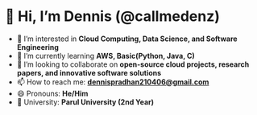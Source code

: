 # 👋 Hi, I’m Dennis (@callmedenz)

- 👀 I’m interested in **Cloud Computing, Data Science, and Software Engineering**
- 🌱 I’m currently learning **AWS, Basic(Python, Java, C)**
- 💞️ I’m looking to collaborate on **open-source cloud projects, research papers, and innovative software solutions**
- 📫 How to reach me: **dennispradhan210406@gmail.com**
- 😄 Pronouns: **He/Him**
- 🎒 University: **Parul University (2nd Year)**
